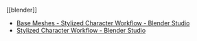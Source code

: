 [[blender]]

- [Base Meshes - Stylized Character Workflow - Blender Studio](https://studio.blender.org/training/stylized-character-workflow/base-meshes/)
- [Stylized Character Workflow - Blender Studio](https://studio.blender.org/training/stylized-character-workflow/)
